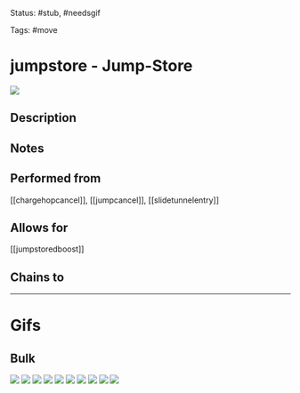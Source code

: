Status: #stub, #needsgif 

Tags: #move

# jumpstore - Jump-Store
<img src=https://raw.githubusercontent.com/LauraHannah44/Rain-World-Movement/main/Files/jumpstore_header.gif>

## Description


## Notes


## Performed from
[[chargehopcancel]], [[jumpcancel]], [[slidetunnelentry]]

## Allows for
[[jumpstoredboost]]

## Chains to


___
# Gifs
## Bulk
<img src=https://raw.githubusercontent.com/LauraHannah44/Rain-World-Movement/main/Files/jumpstore_0.gif>

<img src=https://raw.githubusercontent.com/LauraHannah44/Rain-World-Movement/main/Files/jumpstore_1.gif>

<img src=https://raw.githubusercontent.com/LauraHannah44/Rain-World-Movement/main/Files/jumpstore_2.gif>

<img src=https://raw.githubusercontent.com/LauraHannah44/Rain-World-Movement/main/Files/jumpstore_3.gif>

<img src=https://raw.githubusercontent.com/LauraHannah44/Rain-World-Movement/main/Files/jumpstore_4.gif>

<img src=https://raw.githubusercontent.com/LauraHannah44/Rain-World-Movement/main/Files/jumpstore_5.gif>

<img src=https://raw.githubusercontent.com/LauraHannah44/Rain-World-Movement/main/Files/jumpstore_6.gif>

<img src=https://raw.githubusercontent.com/LauraHannah44/Rain-World-Movement/main/Files/jumpstore_7.gif>

<img src=https://raw.githubusercontent.com/LauraHannah44/Rain-World-Movement/main/Files/jumpstore_8.gif>

<img src=https://raw.githubusercontent.com/LauraHannah44/Rain-World-Movement/main/Files/jumpstore_9.gif>
